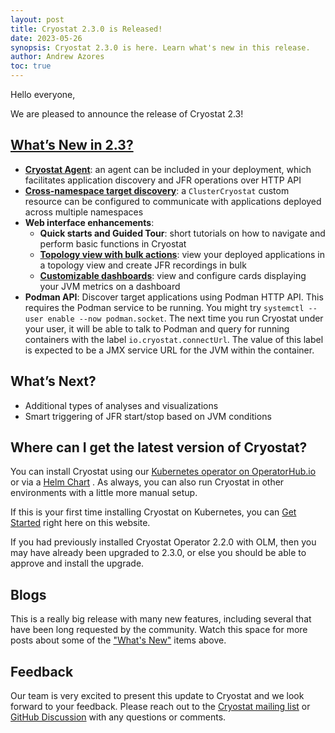 ```yaml
---
layout: post
title: Cryostat 2.3.0 is Released!
date: 2023-05-26
synopsis: Cryostat 2.3.0 is here. Learn what's new in this release.
author: Andrew Azores
toc: true
---
```


Hello everyone,

We are pleased to announce the release of Cryostat 2.3!

## [What’s New in 2.3?](#whats-new-in-23)
- **[Cryostat Agent](/guides#using-the-cryostat-agent)**: an agent can be included in your deployment, which
    facilitates application discovery and JFR operations over HTTP API
- **[Cross-namespace target discovery](/get-started/#using-clustercryostats)**: a `ClusterCryostat` custom resource can
    be configured to communicate with applications deployed across multiple namespaces
- **Web interface enhancements**:
  - **Quick starts and Guided Tour**: short tutorials on how to navigate and perform basic functions in Cryostat
  - **[Topology view with bulk actions](/guides#use-topology-view)**: view your deployed applications in a topology
  view and create JFR recordings in bulk
  - **[Customizable dashboards](/guides#navigate-the-dashboard)**: view and configure cards displaying your JVM metrics on a dashboard
- **Podman API**: Discover target applications using Podman HTTP API. This requires the Podman service to be running.
    You might try `systemctl --user enable --now podman.socket`. The next time you run Cryostat under your user, it will
    be able to talk to Podman and query for running containers with the label `io.cryostat.connectUrl`. The value of
    this label is expected to be a JMX service URL for the JVM within the container.

## What’s Next?
- Additional types of analyses and visualizations
- Smart triggering of JFR start/stop based on JVM conditions

## Where can I get the latest version of Cryostat?
You can install Cryostat using our
[Kubernetes operator on OperatorHub.io](https://operatorhub.io/operator/cryostat-operator)
or via a
[Helm Chart](https://github.com/cryostatio/cryostat-helm/releases/tag/v0.3.0)
. As always, you can also run Cryostat in other environments with a little more manual setup.

If this is your first time installing Cryostat on Kubernetes, you can [Get Started](/get-started) right here on this
website.

If you had previously installed Cryostat Operator 2.2.0 with OLM, then you may have already been upgraded to 2.3.0, or
else you should be able to approve and install the upgrade.

## Blogs
This is a really big release with many new features, including several that have been long requested by the community.
Watch this space for more posts about some of the ["What's New"](#whats-new-in-23) items above.

## Feedback
Our team is very excited to present this update to Cryostat and we look forward to your feedback. Please reach out to
the [Cryostat mailing list](mailto:cryostat-development@googlegroups.com) or
[GitHub Discussion](https://github.com/cryostatio/cryostat/discussions/1493) with any questions or comments.
